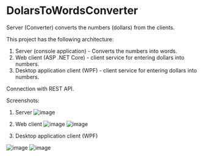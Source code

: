 # DolarsToWordsConverter
 Server (Converter) converts the numbers (dollars) from the clients.

This project has the following architecture:
1) Server (console application) - Converts the numbers into words.
2) Web client (ASP .NET Core) - client service for entering dollars into numbers.
3) Desktop application client (WPF) - client service for entering dollars into numbers.

Connection with REST API.

Screenshots:
1) Server
![image](https://github.com/DmitriyVilla/DolarsToWordsConverter/assets/77011213/6a500e6a-c525-4f63-9bf1-4fcc22c9b76c)

2) Web client
![image](https://github.com/DmitriyVilla/DolarsToWordsConverter/assets/77011213/a326798f-f350-40d5-b2d6-e81e157df582)
![image](https://github.com/DmitriyVilla/DolarsToWordsConverter/assets/77011213/572c9a94-a960-4d4d-8a18-4f2d9c77ac9e)


4) Desktop application client (WPF)

![image](https://github.com/DmitriyVilla/DolarsToWordsConverter/assets/77011213/94a0f455-74f9-4c63-9ce4-6ade2460b8d7)
![image](https://github.com/DmitriyVilla/DolarsToWordsConverter/assets/77011213/69d2e6ff-4deb-47b3-9a7a-1ba44dd2a49b)

